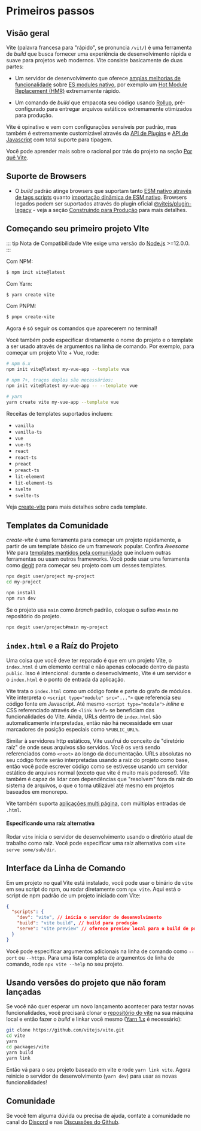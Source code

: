 # Primeiros passos

## Visão geral

Vite (palavra francesa para "rápido", se pronuncia `/vit/`) é uma ferramenta de _build_ que busca fornecer uma experiência de desenvolvimento rápida e suave para projetos web modernos. Vite consiste basicamente de duas partes:

- Um servidor de desenvolvimento que oferece [amplas melhorias de funcionalidade](./features) sobre [ES modules nativo](https://developer.mozilla.org/en-US/docs/Web/JavaScript/Guide/Modules), por exemplo um [Hot Module Replacement (HMR)](./features#hot-module-replacement) extremamente rápido.

- Um comando de _build_ que empacota seu código usando [Rollup](https://rollupjs.org), pré-configurado para entregar arquivos estáticos extremamente otimizados para produção.

Vite é opinativo e vem com configurações sensíveis por padrão, mas também é extremamente customizável através da [API de Plugins](./api-plugin) e [API de Javascript](./api-javascript) com total suporte para tipagem.

Você pode aprender mais sobre o racional por trás do projeto na seção [Por quê Vite](./why).

## Suporte de Browsers

- O _build_ padrão atinge browsers que suportam tanto [ESM nativo através de tags scripts](https://caniuse.com/es6-module) quanto [importação dinâmica de ESM nativo](https://caniuse.com/es6-module-dynamic-import). Browsers legados podem ser suportados através do plugin oficial [@vitejs/plugin-legacy](https://github.com/vitejs/vite/tree/main/packages/plugin-legacy) - veja a seção [Construindo para Produção](./build) para mais detalhes.

## Começando seu primeiro projeto VIte

::: tip Nota de Compatibilidade
Vite exige uma versão do [Node.js](https://nodejs.org/en/) >=12.0.0.
:::

Com NPM:

```bash
$ npm init vite@latest
```

Com Yarn:

```bash
$ yarn create vite
```

Com PNPM:

```bash
$ pnpx create-vite
```

Agora é só seguir os comandos que aparecerem no terminal!

Você também pode especificar diretamente o nome do projeto e o template a ser usado através de argumentos na linha de comando. Por exemplo, para começar um projeto Vite + Vue, rode:

```bash
# npm 6.x
npm init vite@latest my-vue-app --template vue

# npm 7+, traços duplos são necessários:
npm init vite@latest my-vue-app -- --template vue

# yarn
yarn create vite my-vue-app --template vue
```

Receitas de templates suportados incluem:

- `vanilla`
- `vanilla-ts`
- `vue`
- `vue-ts`
- `react`
- `react-ts`
- `preact`
- `preact-ts`
- `lit-element`
- `lit-element-ts`
- `svelte`
- `svelte-ts`

Veja [create-vite](https://github.com/vitejs/vite/tree/main/packages/create-vite) para mais detalhes sobre cada template.

## Templates da Comunidade

_create-vite_ é uma ferramenta para começar um projeto rapidamente, a partir de um template básico de um framework popular. Confira _Awesome Vite_ para [templates mantidos pela comunidade](https://github.com/vitejs/awesome-vite#templates) que incluem outras ferramentas ou usam outros frameworks. Você pode usar uma ferramenta como [degit](https://github.com/Rich-Harris/degit) para começar seu projeto com um desses templates.

```bash
npx degit user/project my-project
cd my-project

npm install
npm run dev
```

Se o projeto usa `main` como _branch_ padrão, coloque o sufixo `#main` no repositório do projeto.

```bash
npx degit user/project#main my-project
```

## `index.html` e a Raíz do Projeto

Uma coisa que você deve ter reparado é que em um projeto Vite, o `index.html` é um elemento central e não apenas colocado dentro da pasta `public`. Isso é intencional: durante o desenvolvimento, Vite é um servidor e o `index.html` é o ponto de entrada da aplicação.

Vite trata o `index.html` como um código fonte e parte do grafo de módulos. Vite interpreta o `<script type="module" src="...">` que referencia seu código fonte em Javascript. Até mesmo `<script type="module">` _inline_ e CSS referenciado através de `<link href>` se beneficiam das funcionalidades do Vite. Ainda, URLs dentro de `index.html` são automaticamente interpretadas, então não há necessidade em usar marcadores de posição especiais como `%PUBLIC_URL%`.

Similar à servidores http estáticos, Vite usufrui do conceito de "diretório raíz" de onde seus arquivos são servidos. Você os verá sendo referenciados como `<root>` ao longo da documentação. URLs absolutas no seu código fonte serão interpretadas usando a raíz do projeto como base, então você pode escrever código como se estivesse usando um servidor estático de arquivos normal (exceto que vite é muito mais poderoso!). Vite também é capaz de lidar com dependências que "resolvem" fora da raíz do sistema de arquivos, o que o torna utilizável até mesmo em projetos baseados em monorepo.

Vite também suporta [aplicações multi página](./build#multi-page-app), com múltiplas entradas de `.html`.

#### Especificando uma raíz alternativa

Rodar `vite` inicia o servidor de desenvolvimento usando o diretório atual de trabalho como raíz. Você pode especificar uma raíz alternativa com `vite serve some/sub/dir`.

## Interface da Linha de Comando

Em um projeto no qual Vite está instalado, você pode usar o binário de `vite` em seu script do npm, ou rodar diretamente com `npx vite`. Aqui está o script de npm padrão de um projeto iniciado com Vite:

```json
{
  "scripts": {
    "dev": "vite", // inicia o servidor de desenvolvimento
    "build": "vite build", // build para produção
    "serve": "vite preview" // oferece preview local para o build de produção
  }
}
```
Você pode especificar argumentos adicionais na linha de comando como `--port` ou `--https`. Para uma lista completa de argumentos de linha de comando, rode `npx vite --help` no seu projeto.

## Usando versões do projeto que não foram lançadas

Se você não quer esperar um novo lançamento acontecer para testar novas funcionalidades, você precisará clonar o [repositório do vite](https://github.com/vitejs/vite) na sua máquina local e então fazer o _build_ e linkar você mesmo ([Yarn 1.x](https://classic.yarnpkg.com/lang/en/) é necessário):

```bash
git clone https://github.com/vitejs/vite.git
cd vite
yarn
cd packages/vite
yarn build
yarn link
```
Então vá para o seu projeto baseado em vite e rode `yarn link vite`. Agora reinicie o servidor de desenvolvimento (`yarn dev`) para usar as novas funcionalidades!

## Comunidade

Se você tem alguma dúvida ou precisa de ajuda, contate a comunidade no canal do [Discord](https://discord.gg/4cmKdMfpU5) e nas [Discussões do Github](https://github.com/vitejs/vite/discussions).
